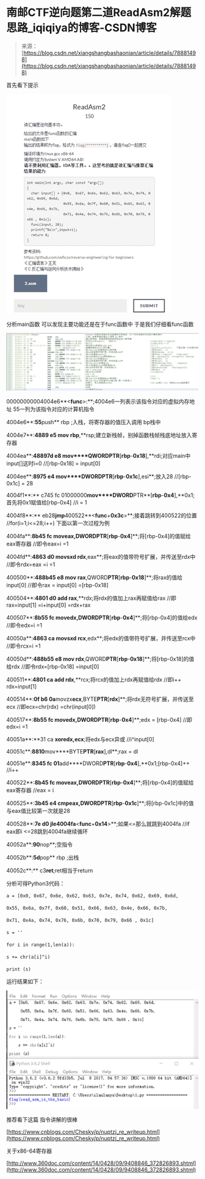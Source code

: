 <!--yml
category: 未分类
date: 2022-04-26 14:53:24
-->

# 南邮CTF逆向题第二道ReadAsm2解题思路_iqiqiya的博客-CSDN博客

> 来源：[https://blog.csdn.net/xiangshangbashaonian/article/details/78881498](https://blog.csdn.net/xiangshangbashaonian/article/details/78881498)

首先看下提示

![](img/3cf2286c3c1888ec7e7f0a401a86a007.png)

分析main函数 可以发现主要功能还是在于func函数中 于是我们仔细看func函数

![](img/fe5c7583c066e60bd85123b46fd2b2aa.png)

00000000004004e6**<**func**>:**;4004e6一列表示该指令对应的虚拟内存地址 55一列为该指令对应的计算机指令

4004e6**:**55**push** rbp ;入栈，将寄存器的值压入调用 bp栈中

4004e7**:**4889 e5 **mov** rbp**,**rsp;建立新栈帧，别掉函数栈帧栈底地址放入寄存器

4004ea**:**48897d e8 **mov****QWORD**PTR**[**rbp**-**0x18**],**rdi;对应main中input[]这时i=0 //[rbp-0x18] = input[0]

4004ee**:**8975 e4 **mov****DWORD**PTR**[**rbp**-**0x1c**],esi**;放入28 //[rbp-0x1c] = 28

4004f1**:** c745 fc 01000000**mov****DWORD**PTR**[**rbp**-**0x4**],**0x1;首先将0x1赋值给[rbp-0x4] //i = 1

4004f8**:** eb28**jmp**400522**<**func**+**0x3c**>**;接着跳转到400522的位置 //for(i=1;i<=28;i++) 下面以第一次过程为例

4004fa**:**8b45 fc **mov****eax****,DWORD**PTR**[**rbp**-**0x4**]**;将[rbp-0x4]的值赋给eax寄存器 //即令eax=i =1

4004fd**:**4863 d0 **movsxd** rdx**,eax**;将eax的值带符号扩展，并传送至rdx中 //即令rdx=eax =i =1

400500**:**488b45 e8 **mov** rax**,QWORD**PTR**[**rbp**-**0x18**]**;将rax的值给input[0] //即令rax = input[0] =[rbp-0x18]

400504**:**4801 d0 **add** rax**,**rdx;将rdx的值加上rax再赋值给rax //即 rax=input[1] =i+input[0] =rdx+rax

400507**:**8b55 fc **mov****edx****,DWORD**PTR**[**rbp**-**0x4**]**;将[rbp-0x4]的值给edx //即令edx=i =1

40050a**:**4863 ca **movsxd** rcx**,edx**;将edx的值带符号扩展，并传送至rcx中 //即令rcx=i =1

40050d**:**488b55 e8 **mov** rdx**,QWORD**PTR**[**rbp**-**0x18**]**;将[rbp-0x18]的值给rdx //即令rdx=[rbp-0x18] =input[0]

400511**:**4801 ca **add** rdx**,**rcx;将rcx的值加上rdx再赋值给rdx //即i++ rdx=input[1]

400514**:**0f b6 0a**movzx****ecx****,BYTE**PTR**[**rdx**]**;将rdx无符号扩展，并传送至ecx //即ecx=chr(rdx) =chr(input[0])

400517**:**8b55 fc **mov****edx****,DWORD**PTR**[**rbp**-**0x4**]**;edx = [rbp-0x4] //即edx=i =1

40051a**:**31 ca **xor****edx****,ecx**;将edx与ecx异或 //i^input[0]

40051c**:**8810**mov****BYTE**PTR**[**rax**],dl**;rax = dl

40051e**:**8345 fc 01**add****DWORD**PTR**[**rbp**-**0x4**],**0x1;[rbp-0x4]++ //i++

400522**:**8b45 fc **mov****eax****,DWORD**PTR**[**rbp**-**0x4**]**;将[rbp-0x4]的值赋给eax寄存器 //eax = i

400525**:**3b45 e4 **cmp****eax****,DWORD**PTR**[**rbp**-**0x1c**]**;将[rbp-0x1c]中的值与eax值比较第一次就是28

400528**:**7e d0 **jle**4004fa**<**func**+**0x14**>**;如果<=那么就跳到4004fa //if eax即i <=28跳到4004fa继续循环

40052a**:**90**nop**;空指令

40052b**:**5d**pop** rbp ;出栈

40052c**:** c3**ret**;ret相当于return

分析可得Python3代码：

```
a = [0x0, 0x67, 0x6e, 0x62, 0x63, 0x7e, 0x74, 0x62, 0x69, 0x6d,

0x55, 0x6a, 0x7f, 0x60, 0x51, 0x66, 0x63, 0x4e, 0x66, 0x7b,

0x71, 0x4a, 0x74, 0x76, 0x6b, 0x70, 0x79, 0x66 , 0x1c]

s = ''

for i in range(1,len(a)):

s += chr(a[i]^i)

print (s)
```

运行结果如下：

![](img/a52f0ea26fcddd93e168fb78b4086daf.png)

推荐看下这篇 指令讲解的很棒

[https://www.cnblogs.com/Chesky/p/nuptzj_re_writeup.html](https://www.cnblogs.com/Chesky/p/nuptzj_re_writeup.html)

关于x86-64寄存器

[http://www.360doc.com/content/14/0428/09/9408846_372826893.shtml](http://www.360doc.com/content/14/0428/09/9408846_372826893.shtml)